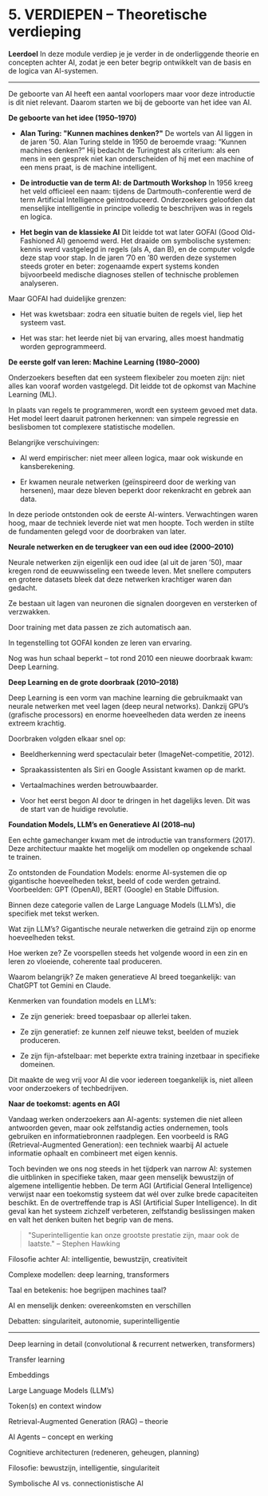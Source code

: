 # 5. VERDIEPEN – Theoretische verdieping

**Leerdoel**
In deze module verdiep je je verder in de onderliggende theorie en concepten achter AI, zodat je een beter begrip ontwikkelt van de basis en de logica van AI-systemen.

---
De geboorte van AI heeft een aantal voorlopers maar voor deze introductie is dit niet relevant. Daarom starten we bij de geboorte van het idee van AI. 

**De geboorte van het idee (1950–1970)**

- **Alan Turing: "Kunnen machines denken?"**
De wortels van AI liggen in de jaren ’50. Alan Turing stelde in 1950 de beroemde vraag: “Kunnen machines denken?” Hij bedacht de Turingtest als criterium: als een mens in een gesprek niet kan onderscheiden of hij met een machine of een mens praat, is de machine intelligent.

- **De introductie van de term AI: de Dartmouth Workshop**
In 1956 kreeg het veld officieel een naam: tijdens de Dartmouth-conferentie werd de term Artificial Intelligence geïntroduceerd. Onderzoekers geloofden dat menselijke intelligentie in principe volledig te beschrijven was in regels en logica.

- **Het begin van de klassieke AI**
Dit leidde tot wat later GOFAI (Good Old-Fashioned AI) genoemd werd. Het draaide om symbolische systemen: kennis werd vastgelegd in regels (als A, dan B), en de computer volgde deze stap voor stap. In de jaren ’70 en ’80 werden deze systemen steeds groter en beter: zogenaamde expert systems konden bijvoorbeeld medische diagnoses stellen of technische problemen analyseren.

Maar GOFAI had duidelijke grenzen:

- Het was kwetsbaar: zodra een situatie buiten de regels viel, liep het systeem vast.

- Het was star: het leerde niet bij van ervaring, alles moest handmatig worden geprogrammeerd.

**De eerste golf van leren: Machine Learning (1980–2000)**

Onderzoekers beseften dat een systeem flexibeler zou moeten zijn: niet alles kan vooraf worden vastgelegd. Dit leidde tot de opkomst van Machine Learning (ML).

In plaats van regels te programmeren, wordt een systeem gevoed met data. Het model leert daaruit patronen herkennen: van simpele regressie en beslisbomen tot complexere statistische modellen.

Belangrijke verschuivingen:

- AI werd empirischer: niet meer alleen logica, maar ook wiskunde en kansberekening.

- Er kwamen neurale netwerken (geïnspireerd door de werking van hersenen), maar deze bleven beperkt door rekenkracht en gebrek aan data.

In deze periode ontstonden ook de eerste AI-winters. Verwachtingen waren hoog, maar de techniek leverde niet wat men hoopte. Toch werden in stilte de fundamenten gelegd voor de doorbraken van later.

**Neurale netwerken en de terugkeer van een oud idee (2000–2010)**

Neurale netwerken zijn eigenlijk een oud idee (al uit de jaren ’50), maar kregen rond de eeuwwisseling een tweede leven. Met snellere computers en grotere datasets bleek dat deze netwerken krachtiger waren dan gedacht.

Ze bestaan uit lagen van neuronen die signalen doorgeven en versterken of verzwakken.

Door training met data passen ze zich automatisch aan.

In tegenstelling tot GOFAI konden ze leren van ervaring.

Nog was hun schaal beperkt – tot rond 2010 een nieuwe doorbraak kwam: Deep Learning.

**Deep Learning en de grote doorbraak (2010–2018)**

Deep Learning is een vorm van machine learning die gebruikmaakt van neurale netwerken met veel lagen (deep neural networks). Dankzij GPU’s (grafische processors) en enorme hoeveelheden data werden ze ineens extreem krachtig.

Doorbraken volgden elkaar snel op:

- Beeldherkenning werd spectaculair beter (ImageNet-competitie, 2012).

- Spraakassistenten als Siri en Google Assistant kwamen op de markt.

- Vertaalmachines werden betrouwbaarder.

- Voor het eerst begon AI door te dringen in het dagelijks leven. Dit was de start van de huidige revolutie.

**Foundation Models, LLM’s en Generatieve AI (2018–nu)**

Een echte gamechanger kwam met de introductie van transformers (2017). Deze architectuur maakte het mogelijk om modellen op ongekende schaal te trainen.

Zo ontstonden de Foundation Models: enorme AI-systemen die op gigantische hoeveelheden tekst, beeld of code werden getraind. Voorbeelden: GPT (OpenAI), BERT (Google) en Stable Diffusion.

Binnen deze categorie vallen de Large Language Models (LLM’s), die specifiek met tekst werken.

Wat zijn LLM’s? Gigantische neurale netwerken die getraind zijn op enorme hoeveelheden tekst.

Hoe werken ze? Ze voorspellen steeds het volgende woord in een zin en leren zo vloeiende, coherente taal produceren.

Waarom belangrijk? Ze maken generatieve AI breed toegankelijk: van ChatGPT tot Gemini en Claude.

Kenmerken van foundation models en LLM’s:

- Ze zijn generiek: breed toepasbaar op allerlei taken.

- Ze zijn generatief: ze kunnen zelf nieuwe tekst, beelden of muziek produceren.

- Ze zijn fijn-afstelbaar: met beperkte extra training inzetbaar in specifieke domeinen.

Dit maakte de weg vrij voor AI die voor iedereen toegankelijk is, niet alleen voor onderzoekers of techbedrijven.

**Naar de toekomst: agents en AGI**

Vandaag werken onderzoekers aan AI-agents: systemen die niet alleen antwoorden geven, maar ook zelfstandig acties ondernemen, tools gebruiken en informatiebronnen raadplegen. Een voorbeeld is RAG (Retrieval-Augmented Generation): een techniek waarbij AI actuele informatie ophaalt en combineert met eigen kennis.

Toch bevinden we ons nog steeds in het tijdperk van narrow AI: systemen die uitblinken in specifieke taken, maar geen menselijk bewustzijn of algemene intelligentie hebben. De term AGI (Artificial General Intelligence) verwijst naar een toekomstig systeem dat wél over zulke brede capaciteiten beschikt.
En de overtreffende trap is ASI (Artificial Super Intelligence). In dit geval kan het systeem zichzelf verbeteren, zelfstandig beslissingen maken en valt het denken buiten het begrip van de mens.  

> "Superintelligentie kan onze grootste prestatie zijn, maar ook de laatste." – Stephen Hawking




























Filosofie achter AI: intelligentie, bewustzijn, creativiteit

Complexe modellen: deep learning, transformers

Taal en betekenis: hoe begrijpen machines taal?

AI en menselijk denken: overeenkomsten en verschillen

Debatten: singulariteit, autonomie, superintelligentie

---
Deep learning in detail (convolutional & recurrent netwerken, transformers)

Transfer learning

Embeddings

Large Language Models (LLM’s)

Token(s) en context window

Retrieval-Augmented Generation (RAG) – theorie

AI Agents – concept en werking

Cognitieve architecturen (redeneren, geheugen, planning)

Filosofie: bewustzijn, intelligentie, singulariteit

Symbolische AI vs. connectionistische AI